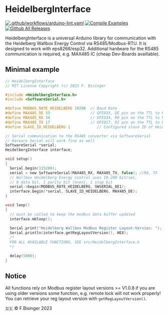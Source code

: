 # HeidelbergInterface
[![.github/workflows/arduino-lint.yaml](https://github.com/Fbisinger/HeidelbergInterface/actions/workflows/arduino-lint.yaml/badge.svg)](https://github.com/Fbisinger/HeidelbergInterface/actions/workflows/arduino-lint.yaml) [![Compile Examples](https://github.com/Fbisinger/HeidelbergInterface/actions/workflows/compile-examples.yaml/badge.svg)](https://github.com/Fbisinger/HeidelbergInterface/actions/workflows/compile-examples.yaml) [![Github All Releases](https://img.shields.io/github/downloads/Fbisinger/HeidelbergInterface/total.svg)]()

HeidelbergInterface is a universal Arduino library for communication with the Heidelberg Wallbox Energy Control via RS485/Modbus-RTU. It is designed to work with eps8266/esp32. Additional hardware for the RS485 communication is required, e.g. MAX485 IC (cheap Dev-Boards availlable).

## Minimal example
```c
// HeidelbergInterface
// MIT License Copyright (c) 2023 F. Bisinger

#include <HeidelbergInterface.h>
#include <SoftwareSerial.h>

#define MODBUS_RATE_HEIDELBERG 19200  // Baud Rate
#define MAX485_DE 33                  // GPIO33, DE pin on the TTL to RS485 converter
#define MAX485_RX 34                  // GPIO34, RO pin on the TTL to RS485 converter
#define MAX485_TX 17                  // GPIO17, DI pin on the TTL to RS485 converter
#define SLAVE_ID_HEIDELBERG 1            // Configured slave ID of Heidelberg Wallbox

// Serial communication to the RS485 converter via SoftwareSerial
// Harware Serial will work fine as well
SoftwareSerial *serial;
HeidelbergInterface interface;

void setup()
{
  Serial.begin(115200);
  serial = new SoftwareSerial(MAX485_RX, MAX485_TX, false); //RX, TX
  // Wallbox Heidelberg Energy Control uses 19.200 bit/sec, 
  // 8 data bit, 1 parity bit (even), 1 stop bit
  serial->begin(MODBUS_RATE_HEIDELBERG, SWSERIAL_8E1);
  interface.begin(*serial, SLAVE_ID_HEIDELBERG, MAX485_DE); 
}

void loop()
{
  // must be called to keep the modbus data buffer updated 
  interface.mbloop();
  
  Serial.print("Heidelberg Wallbox Modbus Register Layout-Version: ");
  Serial.println(interface.getRegLayoutVersion(), HEX);
  /*
  FOR ALL AVAILABLE FUNCTIONS, SEE src/HeidelbergInterface.h
  */

  delay(5000);
}
```
## Notice
All functions rely on Modbus register layout versions >= V1.0.8 if you are using older versions some function, e.g. remote lock will not work properly! You can retrieve your reg layout version with `getRegLayoutVersion()`.

:de: © F.Bisinger 2023
